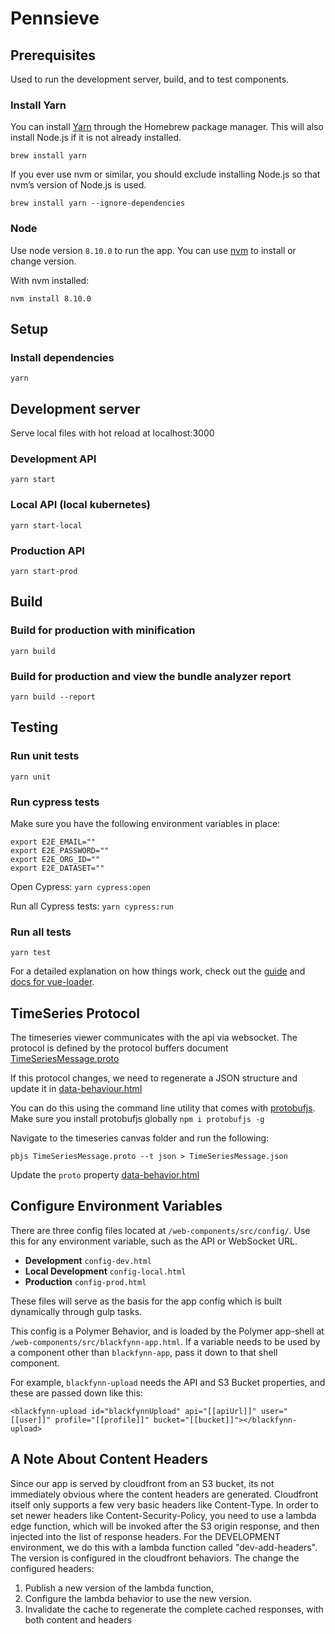# Pennsieve

## Prerequisites

Used to run the development server, build, and to test components.

### Install Yarn

You can install [Yarn](https://yarnpkg.com/en/docs/install) through the Homebrew package manager. This will also install Node.js if it is not already installed.

`brew install yarn`

If you ever use nvm or similar, you should exclude installing Node.js so that nvm’s version of Node.js is used.

`brew install yarn --ignore-dependencies`

### Node

Use node version `8.10.0` to run the app. You can use [nvm](https://github.com/creationix/nvm) to install or change version.

With nvm installed:

`nvm install 8.10.0`

## Setup

### Install dependencies
`yarn`

## Development server

Serve local files with hot reload at localhost:3000

### Development API
`yarn start`

### Local API (local kubernetes)
`yarn start-local`

### Production API
`yarn start-prod`

## Build
### Build for production with minification
`yarn build`

### Build for production and view the bundle analyzer report
`yarn build --report`

## Testing
### Run unit tests
`yarn unit`

### Run cypress tests
Make sure you have the following environment variables in place:

```
export E2E_EMAIL=""
export E2E_PASSWORD=""
export E2E_ORG_ID=""
export E2E_DATASET=""
```

Open Cypress: `yarn cypress:open`

Run all Cypress tests: `yarn cypress:run`

### Run all tests
`yarn test`

For a detailed explanation on how things work, check out the [guide](http://vuejs-templates.github.io/webpack/) and [docs for vue-loader](http://vuejs.github.io/vue-loader).

## TimeSeries Protocol

The timeseries viewer communicates with the api via websocket. The protocol is defined by the protocol buffers document [TimeSeriesMessage.proto](web-components/src/components/blackfynn/viewers2/timeseries/canvas/data-behavior.html#L11)

If this protocol changes, we need to regenerate a JSON structure and update it in [data-behaviour.html](web-components/src/components/blackfynn/viewers2/timeseries/canvas/data-behavior.html)

You can do this using the command line utility that comes with [protobufjs](https://www.npmjs.com/package/protobufjs).  Make sure you install protobufjs globally `npm i protobufjs -g`

Navigate to the timeseries canvas folder and run the following:
```
pbjs TimeSeriesMessage.proto --t json > TimeSeriesMessage.json
```
Update the `proto` property [data-behavior.html](web-components/src/components/blackfynn/viewers2/timeseries/canvas/data-behavior.html#L11)

## Configure Environment Variables

There are three config files located at `/web-components/src/config/`. Use this for any environment variable, such as the API or WebSocket URL.

* **Development** `config-dev.html`
* **Local Development** `config-local.html`
* **Production** `config-prod.html`

These files will serve as the basis for the app config which is built dynamically through gulp tasks.

This config is a Polymer Behavior, and is loaded by the Polymer app-shell at `/web-components/src/blackfynn-app.html`. If a variable needs to be used by a component other than `blackfynn-app`, pass it down to that shell component.

For example, `blackfynn-upload` needs the API and S3 Bucket properties, and these are passed down like this:
```
<blackfynn-upload id="blackfynnUpload" api="[[apiUrl]]" user="[[user]]" profile="[[profile]]" bucket="[[bucket]]"></blackfynn-upload>
```

## A Note About Content Headers

Since our app is served by cloudfront from an S3 bucket, its not immediately obvious where the content headers are generated. Cloudfront itself only supports a few very basic headers like Content-Type. In order to set newer headers like Content-Security-Policy, you need to use a lambda edge function, which will be invoked after the S3 origin response, and then injected into the list of response headers. For the DEVELOPMENT environment, we do this with a lambda function called "dev-add-headers". The version is configured in the cloudfront behaviors. The change the configured headers:

1. Publish a new version of the lambda function,
2. Configure the lambda behavior to use the new version.
3. Invalidate the cache to regenerate the complete cached responses, with both content and headers

